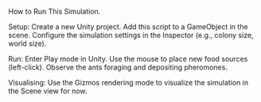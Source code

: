 How to Run This Simulation.

Setup:
Create a new Unity project.
Add this script to a GameObject in the scene.
Configure the simulation settings in the Inspector (e.g., colony size, world size).

Run:
Enter Play mode in Unity.
Use the mouse to place new food sources (left-click).
Observe the ants foraging and depositing pheromones.

Visualising:
Use the Gizmos rendering mode to visualize the simulation in the Scene view for now.
